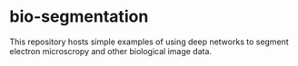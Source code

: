 # bio-segmentation
This repository hosts simple examples of using deep networks to segment electron microscropy and other biological image data.
